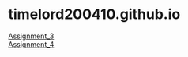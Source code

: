 # timelord200410.github.io
[Assignment_3](https://timelord200410.github.io/Assignment/Brett_Bowley_Assignment_3/index.html)
<br/>
[Assignment_4](https://timelord200410.github.io/Assignment/Brett_Bowley_Assignment_4/index.html)

